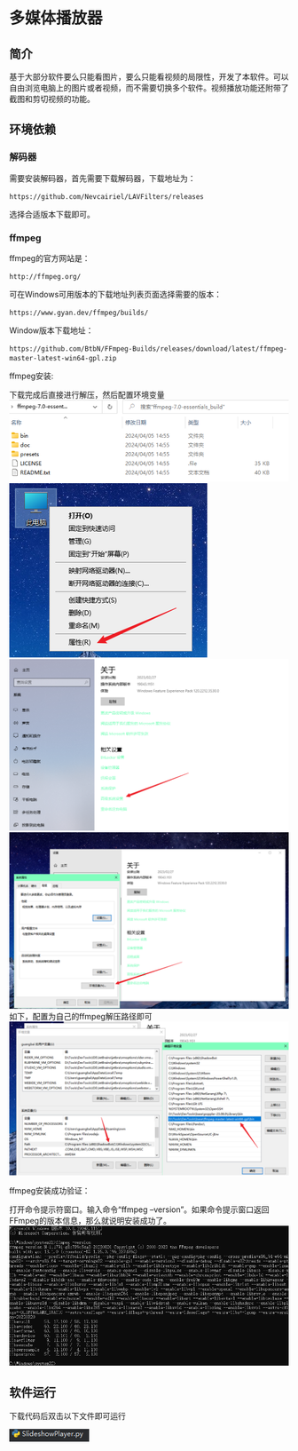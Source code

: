 # 多媒体播放器

## 简介
基于大部分软件要么只能看图片，要么只能看视频的局限性，开发了本软件。可以自由浏览电脑上的图片或者视频，而不需要切换多个软件。视频播放功能还附带了截图和剪切视频的功能。

## 环境依赖

### 解码器

需要安装解码器，首先需要下载解码器，下载地址为：

`https://github.com/Nevcairiel/LAVFilters/releases`

选择合适版本下载即可。

### ffmpeg
ffmpeg的官方网站是：

`http://ffmpeg.org/`

可在Windows可用版本的下载地址列表页面选择需要的版本：

`https://www.gyan.dev/ffmpeg/builds/`

Window版本下载地址：

`https://github.com/BtbN/FFmpeg-Builds/releases/download/latest/ffmpeg-master-latest-win64-gpl.zip`

ffmpeg安装:

下载完成后直接进行解压，然后配置环境变量
![img.png](img/img_files.png)
![img.png](img/img_computer_properties.png)
![img.png](img/img_advanced_settings.png)
![img.png](img/img_environment_variables.png)
如下，配置为自己的ffmpeg解压路径即可
![img.png](img/img_path.png)

ffmpeg安装成功验证：

打开命令提示符窗口。输入命令“ffmpeg –version”。如果命令提示窗口返回FFmpeg的版本信息，那么就说明安装成功了。
![img.png](img/img_ffmpeg_version.png)

## 软件运行

下载代码后双击以下文件即可运行

![img.png](img/img_run.png)
